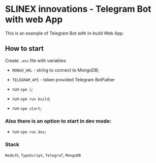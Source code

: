 # SLINEX innovations - Telegram Bot with web App

This is an example of Telegram Bot with in-build Web App.

## How to start

Create `.env` file with variables:

-   `MONGO_URL` - string to connect to MongoDB;
-   `TELEGRAM_API` - token provided Telegram BotFather

-   run `npm i`;
-   run `npm run build`;
-   run `npm start`;

### Also there is an option to start in dev mode:

-   run `npm run dev`;

### Stack

`NodeJS`, `TypeScript`, `Telegraf`, `MongoDB`
